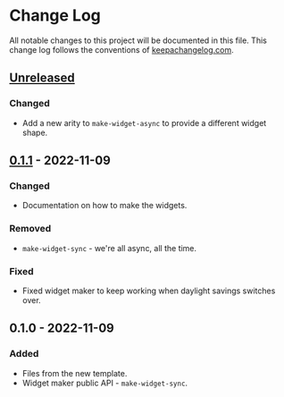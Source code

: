 # Change Log
All notable changes to this project will be documented in this file. This change log follows the conventions of [keepachangelog.com](http://keepachangelog.com/).

## [Unreleased]
### Changed
- Add a new arity to `make-widget-async` to provide a different widget shape.

## [0.1.1] - 2022-11-09
### Changed
- Documentation on how to make the widgets.

### Removed
- `make-widget-sync` - we're all async, all the time.

### Fixed
- Fixed widget maker to keep working when daylight savings switches over.

## 0.1.0 - 2022-11-09
### Added
- Files from the new template.
- Widget maker public API - `make-widget-sync`.

[Unreleased]: https://sourcehost.site/your-name/rust-interpreter/compare/0.1.1...HEAD
[0.1.1]: https://sourcehost.site/your-name/rust-interpreter/compare/0.1.0...0.1.1
